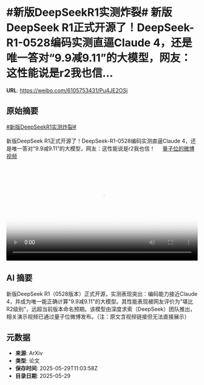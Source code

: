 # #新版DeepSeekR1实测炸裂# 新版DeepSeek R1正式开源了！DeepSeek-R1-0528编码实测直逼Claude 4，还是唯一答对“9.9减9.11”的大模型，网友：这性能说是r2我也信...

**URL**: https://weibo.com/6105753431/Pu4JE2OSj

## 原始摘要

<a href="https://m.weibo.cn/search?containerid=231522type%3D1%26t%3D10%26q%3D%23%E6%96%B0%E7%89%88DeepSeekR1%E5%AE%9E%E6%B5%8B%E7%82%B8%E8%A3%82%23&amp;extparam=%23%E6%96%B0%E7%89%88DeepSeekR1%E5%AE%9E%E6%B5%8B%E7%82%B8%E8%A3%82%23" data-hide=""><span class="surl-text">#新版DeepSeekR1实测炸裂#</span></a> <br><br>新版DeepSeek R1正式开源了！DeepSeek-R1-0528编码实测直逼Claude 4，还是唯一答对“9.9减9.11”的大模型，网友：这性能说是r2我也信！ <a href="https://video.weibo.com/show?fid=1034:5171675335950344" data-hide=""><span class="url-icon"><img style="width: 1rem;height: 1rem" src="https://h5.sinaimg.cn/upload/2015/09/25/3/timeline_card_small_video_default.png" referrerpolicy="no-referrer"></span><span class="surl-text">量子位的微博视频</span></a> <br clear="both"><div style="clear: both"></div><video controls="controls" poster="https://tvax3.sinaimg.cn/orj480/006Fd7o3ly1i1wftxln2jj30u01hc40h.jpg" style="width: 100%"><source src="https://f.video.weibocdn.com/o0/7CFs7qPPlx08oCNSB3du01041200dBCa0E010.mp4?label=mp4_720p&amp;template=720x1280.24.0&amp;ori=0&amp;ps=1CwnkDw1GXwCQx&amp;Expires=1748519947&amp;ssig=h5LRZOSa3r&amp;KID=unistore,video"><source src="https://f.video.weibocdn.com/o0/bQGTJxAQlx08oCNSX4qI010412007ODE0E010.mp4?label=mp4_hd&amp;template=540x960.24.0&amp;ori=0&amp;ps=1CwnkDw1GXwCQx&amp;Expires=1748519947&amp;ssig=qKjX7xYzeK&amp;KID=unistore,video"><source src="https://f.video.weibocdn.com/o0/wSyHvGJ5lx08oCNSFkc8010412004mp50E010.mp4?label=mp4_ld&amp;template=360x640.24.0&amp;ori=0&amp;ps=1CwnkDw1GXwCQx&amp;Expires=1748519947&amp;ssig=z2nP%2BA9%2FuS&amp;KID=unistore,video"><p>视频无法显示，请前往<a href="https://video.weibo.com/show?fid=1034%3A5171675335950344" target="_blank" rel="noopener noreferrer">微博视频</a>观看。</p></video>

## AI 摘要

新版DeepSeek R1（0528版本）正式开源，实测表现突出：编码能力接近Claude 4，并成为唯一能正确计算"9.9减9.11"的大模型。其性能表现被网友评价为"堪比R2级别"，远超当前版本命名预期。该模型由深度求索（DeepSeek）团队推出，相关演示视频已通过量子位微博发布。（注：原文含视频链接但无法直接展示）

## 元数据

- **来源**: ArXiv
- **类型**: 论文
- **保存时间**: 2025-05-29T11:03:58Z
- **目录日期**: 2025-05-29
